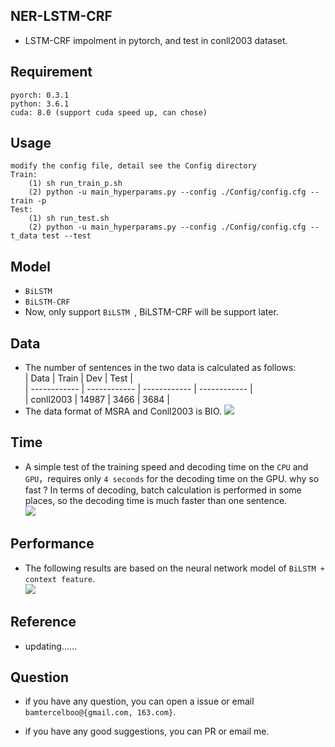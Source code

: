 
## NER-LSTM-CRF  ##
- LSTM-CRF impolment in pytorch, and test in conll2003 dataset.

## Requirement ##

	pyorch: 0.3.1
	python: 3.6.1
	cuda: 8.0 (support cuda speed up, can chose)

## Usage ##
	modify the config file, detail see the Config directory
	Train:
		(1)	sh run_train_p.sh
		(2)	python -u main_hyperparams.py --config ./Config/config.cfg --train -p 
	Test:
		(1) sh run_test.sh
		(2) python -u main_hyperparams.py --config ./Config/config.cfg --t_data test --test 


## Model ##

- `BiLSTM`  
- `BiLSTM-CRF`
- Now, only support `BiLSTM `, BiLSTM-CRF will be support later.

## Data ##

- The number of sentences in the two data is calculated as follows:  
| Data | Train | Dev | Test |  
| ------------ | ------------ | ------------ | ------------ |  
| conll2003 | 14987 | 3466 | 3684 |
- The data format of MSRA and Conll2003 is BIO.
![](https://i.imgur.com/5BgPews.jpg)

## Time ##

- A simple test of the training speed and decoding time on the `CPU` and `GPU`，requires only `4 seconds` for the decoding time on the GPU. why so fast ?  In terms of decoding, batch calculation is performed in some places, so the decoding time is much faster than one sentence.  
![](https://i.imgur.com/RjaG80A.jpg)

## Performance ##

- The following results are based on the neural network model of `BiLSTM + context feature`.  
![](https://i.imgur.com/mG3JyuC.jpg)

## Reference ##

- updating......

## Question ##

- if you have any question, you can open a issue or email `bamtercelboo@{gmail.com, 163.com}`.

- if you have any good suggestions, you can PR or email me.
